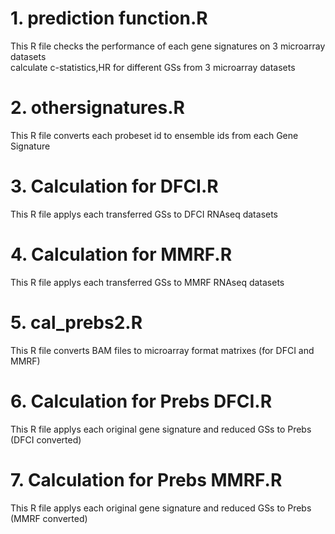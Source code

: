 # 1. prediction function.R     
   This R file checks the performance of each gene signatures on 3 microarray datasets         
   calculate c-statistics,HR for different GSs from 3 microarray datasets
# 2. othersignatures.R             
   This R file converts each probeset id to ensemble ids from each Gene Signature          
# 3. Calculation for DFCI.R          
   This R file applys each transferred GSs to DFCI RNAseq datasets     
# 4. Calculation for MMRF.R         
   This R file applys each transferred GSs to MMRF RNAseq datasets
# 5. cal_prebs2.R
   This R file converts BAM files to microarray format matrixes (for DFCI and MMRF)
# 6. Calculation for Prebs DFCI.R
   This R file applys each original gene signature and reduced GSs to Prebs (DFCI converted)
# 7. Calculation for Prebs MMRF.R
   This R file applys each original gene signature and reduced GSs to Prebs (MMRF converted)

   
